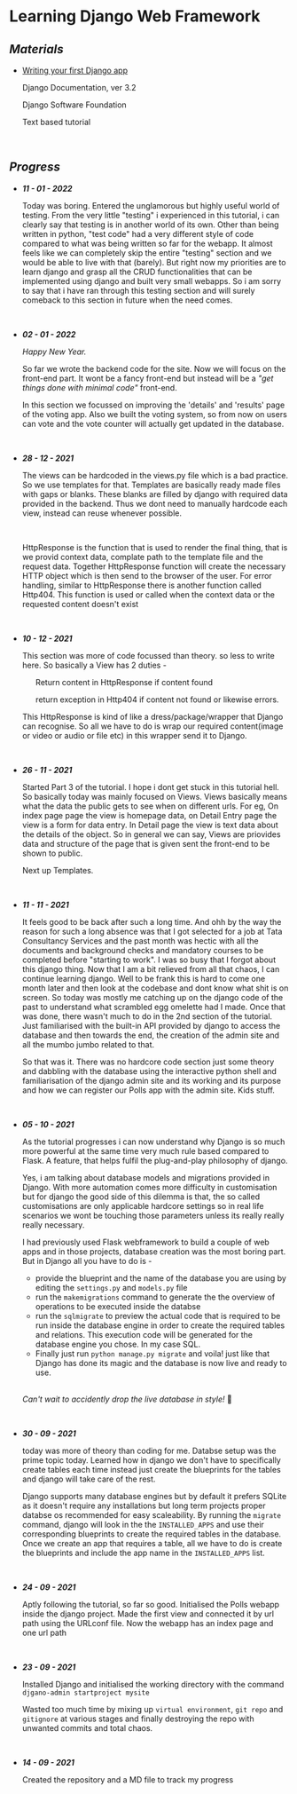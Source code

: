 <h1>Learning Django Web Framework</h1>

<strong><em><h2>Materials</h2></em></strong>
<ul>
  <li>
    <p><a href='https://docs.djangoproject.com/en/3.2/intro/tutorial01/'>Writing your first Django app</a></p>
    <p>Django Documentation, ver 3.2<p>
    <p>Django Software Foundation<p>
    <p>Text based tutorial</p>
  </li>
</ul>

<br>

<strong><em><h2>Progress</h2></em></strong>
<div>
  <ul>
    <li>
      <strong><em><p>11 - 01 - 2022</p></em></strong>
      <p>Today was boring. Entered the unglamorous but highly useful world of testing. From the very little "testing" i experienced in this tutorial, i can clearly say that testing is in another world of its own. Other than being written in python, "test code" had a very different style of code compared to what was being written so far for the webapp. It almost feels like we can completely skip the entire "testing" section and we would be able to live with that (barely). But right now my priorities are to learn django and grasp all the CRUD functionalities that can be implemented using django and built very small webapps. So i am sorry to say that i have ran through this testing section and will surely comeback to this section in future when the need comes.</p>
    </li>
    <br>
    <li>
      <strong><em><p>02 - 01 - 2022</p></em></strong>
      <p><span><em>Happy New Year.</em></span></p>
      <p>So far we wrote the backend code for the site. Now we will focus on the front-end part. It wont be a fancy front-end but instead will be a <span><em>"get things done with minimal code"</em></span> front-end.</p><p>In this section we focussed on improving the 'details' and 'results' page of the voting app. Also we built the voting system, so from now on users can vote and the vote counter will actually get updated in the database.</p>
    </li>
    <br>
    <li>
      <strong><em><p>28 - 12 - 2021</p></em></strong>
      <p>The views can be hardcoded in the views.py file which is a bad practice. So we use templates for that. Templates are basically ready made files with gaps or blanks. These blanks are filled by django with required data provided in the backend. Thus we dont need to manually hardcode each view, instead can reuse whenever possible.</p>
      <br>
      <p>HttpResponse is the function that is used to render the final thing, that is we provid context data, complate path to the template file and the request data. Together HttpResponse function will create the necessary HTTP object which is then send to the browser of the user. For error handling, similar to HttpResponse there is another function called Http404. This function is used or called when the context data or the requested content doesn't exist</p>
    </li>
    <br>
    <li>
      <strong><em><p>10 - 12 - 2021</p></em></strong>
      <p>This section was more of code focussed than theory. so less to write here. So basically a View has 2 duties - <span><ul><p>Return content in HttpResponse if content found</p><p>return exception in Http404 if content not found or likewise errors.</p></ul></span>This HttpResponse is kind of like a dress/package/wrapper that Django can recognise. So all we have to do is wrap our required content(image or video or audio or file etc) in this wrapper send it to Django.</p>
    </li>
    <br>
    <li>
      <strong><em><p>26 - 11 - 2021</p></em></strong>
      <p>Started Part 3 of the tutorial. I hope i dont get stuck in this tutorial hell. So basically today was mainly focused on Views. Views basically means what the data the public gets to see when on different urls. For eg, On index page page the view is homepage data, on Detail Entry page the view is a form for data entry. In Detail page the view is text data about the details of the object. So in general we can say, Views are priovides data and structure of the page that is given sent the front-end to be shown to public.</p>
      <p>Next up Templates.</p>
    </li>
    <br>
    <li>
      <strong><em><p>11 - 11 - 2021</p></em></strong>
      <p>It feels good to be back after such a long time. And ohh by the way the reason for such a long absence was that I got selected for a job at Tata Consultancy Services and the past month was hectic with all the documents and background checks and mandatory courses to be completed before "starting to work". I was so busy that I forgot about this django thing. Now that I am a bit relieved from all that chaos, I can continue learning django. Well to be frank this is hard to come one month later and then look at the codebase and dont know what shit is on screen. So today was mostly me catching up on the django code of the past to understand what scrambled egg omelette had I made. Once that was done, there wasn't much to do in the 2nd section of the tutorial. Just familiarised with the built-in API provided by django to access the database and then towards the end, the creation of the admin site and all the mumbo jumbo related to that.</p>
      <p>So that was it. There was no hardcore code section just some theory and dabbling with the database using the interactive python shell and familiarisation of the django admin site and its working and its purpose and how we can register our Polls app with the admin site. Kids stuff.</p>
    </li>
    <br>
    <li>
      <strong><em><p>05 - 10 - 2021</p></em></strong>
      <p>As the tutorial progresses i can now understand why Django is so much more powerful at the same time very much rule based compared to Flask. A feature, that helps fulfil the plug-and-play philosophy of django.</p>
      <p>Yes, i am talking about database models and migrations provided in Django. With more automation comes more difficulty in customisation but for django the good side of this dilemma is that, the so called customisations are only applicable hardcore settings so in real life scenarios we wont be touching those parameters unless its really really really necessary.</p>
      <p>I had previously used Flask webframework to build a couple of web apps and in those projects, database creation was the most boring part. But in Django all you have to do is -</p>
      <ul>
        <li>provide the blueprint and the name of the database you are using by editing the <code>settings.py</code> and <code>models.py</code> file</li>
        <li>run the <code>makemigrations</code> command to generate the the overview of operations to be executed inside the databse</li>
        <li>run the <code>sqlmigrate</code> to preview the actual code that is required to be run inside the database engine in order to create the required tables and relations. This execution code will be generated for the database engine you chose. In my case SQL.</li>
        <li>Finally just run <code>python manage.py migrate</code> and voila! just like that Django has done its magic and the database is now live and ready to use.</li>
      </ul>
      <br>
      <p><em>Can't wait to accidently drop the live database in style! </em>🤟</p>
    </li>
    <br>
    <li>
      <strong><em><p>30 - 09 - 2021</p></em></strong>
      <p>today was more of theory than coding for me. Databse setup was the prime topic today. Learned how in django we don't have to specifically create tables each time instead just create the blueprints for the tables and django will take care of the rest.</p>
      <p>Django supports many database engines but by default it prefers SQLite as it doesn't require any installations but long term projects proper databse os recommended for easy scaleability. By running the <code>migrate</code> command, django will look in the the <code>INSTALLED_APPS</code> and use their corresponding blueprints to create the required tables in the database. Once we create an app that requires a table, all we have to do is create the blueprints and include the app name in the <code>INSTALLED_APPS</code> list.</p>
    </li>
    <br>
    <li>
      <strong><em><p>24 - 09 - 2021</p></em></strong>
      <p>Aptly following the tutorial, so far so good. Initialised the Polls webapp inside the django project. Made the first view and connected it by url path using the URLconf file. Now the webapp has an index page and one url path</p>
    </li>
    <br>
    <li>
      <strong><em><p>23 - 09 - 2021</p></em></strong>
      <p>Installed Django and initialised the working directory with the command <code>djgano-admin startproject mysite</code></p>
      <p>Wasted too much time by mixing up <code>virtual environment</code>, <code>git repo</code> and <code>gitignore</code> at various stages and finally destroying the repo with unwanted commits and total chaos.</p>
    </li>
    <br>
    <li>
      <strong><em><p>14 - 09 - 2021</p></em></strong>
      <p>Created the repository and a MD file to track my progress</p>
    </li>
  </ul>
</div>